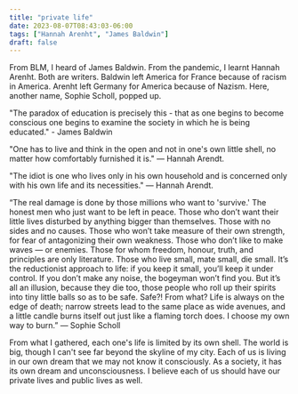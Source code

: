 ```yaml
---
title: "private life"
date: 2023-08-07T08:43:03-06:00
tags: ["Hannah Arenht", "James Baldwin"]
draft: false
---
```


From BLM, I heard of James Baldwin. From the pandemic, I learnt Hannah Arenht. Both are writers. Baldwin left America for France because of racism in America. Arenht left Germany for America because of Nazism. Here, another name, Sophie Scholl, popped up. 

"The paradox of education is precisely this - that as one begins to become conscious one begins to examine the society in which he is being educated." - James Baldwin

"One has to live and think in the open and not in one's own little shell, no matter how comfortably furnished it is." — Hannah Arendt.

"The idiot is one who lives only in his own household and is concerned only with his own life and its necessities." — Hannah Arendt.

“The real damage is done by those millions who want to 'survive.' The honest men who just want to be left in peace. Those who don’t want their little lives disturbed by anything bigger than themselves. Those with no sides and no causes. Those who won’t take measure of their own strength, for fear of antagonizing their own weakness. Those who don’t like to make waves — or enemies. Those for whom freedom, honour, truth, and principles are only literature. Those who live small, mate small, die small. It’s the reductionist approach to life: if you keep it small, you’ll keep it under control. If you don’t make any noise, the bogeyman won’t find you. But it’s all an illusion, because they die too, those people who roll up their spirits into tiny little balls so as to be safe. Safe?! From what? Life is always on the edge of death; narrow streets lead to the same place as wide avenues, and a little candle burns itself out just like a flaming torch does. I choose my own way to burn.” ― Sophie Scholl

From what I gathered, each one's life is limited by its own shell. The world is big, though I can't see far beyond the skyline of my city. Each of us is living in our own dream that we may not know it consciously. As a society, it has its own dream and unconsciousness. I believe each of us should have our private lives and public lives as well.

